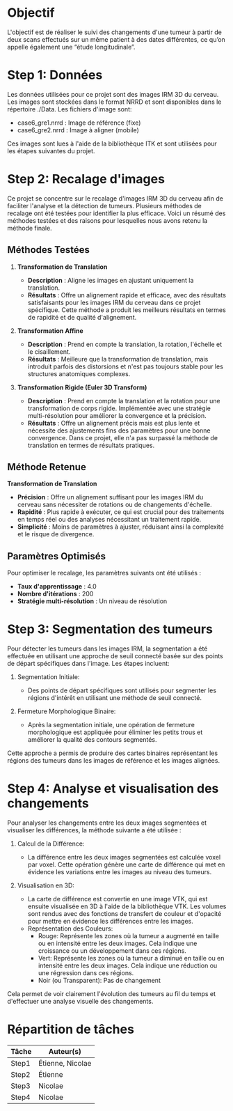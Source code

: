 # Objectif

L'objectif est de réaliser le suivi des changements d'une tumeur à partir de deux scans effectués sur un même patient à des dates différentes, ce qu’on appelle également une “étude longitudinale”.

# Step 1: Données

Les données utilisées pour ce projet sont des images IRM 3D du cerveau. Les images sont stockées dans le format NRRD et sont disponibles dans le répertoire ./Data. Les fichiers d'image sont:

- case6_gre1.nrrd : Image de référence (fixe)
- case6_gre2.nrrd : Image à aligner (mobile)

Ces images sont lues à l'aide de la bibliothèque ITK et sont utilisées pour les étapes suivantes du projet.

# Step 2: Recalage d'images

Ce projet se concentre sur le recalage d'images IRM 3D du cerveau afin de faciliter l'analyse et la détection de tumeurs. Plusieurs méthodes de recalage ont été testées pour identifier la plus efficace. Voici un résumé des méthodes testées et des raisons pour lesquelles nous avons retenu la méthode finale.

## Méthodes Testées

1. **Transformation de Translation**

   - **Description** : Aligne les images en ajustant uniquement la translation.
   - **Résultats** : Offre un alignement rapide et efficace, avec des résultats satisfaisants pour les images IRM du cerveau dans ce projet spécifique. Cette méthode a produit les meilleurs résultats en termes de rapidité et de qualité d'alignement.

2. **Transformation Affine**

   - **Description** : Prend en compte la translation, la rotation, l'échelle et le cisaillement.
   - **Résultats** : Meilleure que la transformation de translation, mais introduit parfois des distorsions et n'est pas toujours stable pour les structures anatomiques complexes.

3. **Transformation Rigide (Euler 3D Transform)**
   - **Description** : Prend en compte la translation et la rotation pour une transformation de corps rigide. Implémentée avec une stratégie multi-résolution pour améliorer la convergence et la précision.
   - **Résultats** : Offre un alignement précis mais est plus lente et nécessite des ajustements fins des paramètres pour une bonne convergence. Dans ce projet, elle n'a pas surpassé la méthode de translation en termes de résultats pratiques.

## Méthode Retenue

**Transformation de Translation**

- **Précision** : Offre un alignement suffisant pour les images IRM du cerveau sans nécessiter de rotations ou de changements d'échelle.
- **Rapidité** : Plus rapide à exécuter, ce qui est crucial pour des traitements en temps réel ou des analyses nécessitant un traitement rapide.
- **Simplicité** : Moins de paramètres à ajuster, réduisant ainsi la complexité et le risque de divergence.

## Paramètres Optimisés

Pour optimiser le recalage, les paramètres suivants ont été utilisés :

- **Taux d'apprentissage** : 4.0
- **Nombre d'itérations** : 200
- **Stratégie multi-résolution** : Un niveau de résolution

# Step 3: Segmentation des tumeurs

Pour détecter les tumeurs dans les images IRM, la segmentation a été effectuée en utilisant une approche de seuil connecté basée sur des points de départ spécifiques dans l'image. Les étapes incluent:

1. Segmentation Initiale:

   - Des points de départ spécifiques sont utilisés pour segmenter les régions d'intérêt en utilisant une méthode de seuil connecté.

2. Fermeture Morphologique Binaire:

   - Après la segmentation initiale, une opération de fermeture morphologique est appliquée pour éliminer les petits trous et améliorer la qualité des contours segmentés.

Cette approche a permis de produire des cartes binaires représentant les régions des tumeurs dans les images de référence et les images alignées.

# Step 4: Analyse et visualisation des changements

Pour analyser les changements entre les deux images segmentées et visualiser les différences, la méthode suivante a été utilisée :

1. Calcul de la Différence:

   - La différence entre les deux images segmentées est calculée voxel par voxel. Cette opération génère une carte de différence qui met en évidence les variations entre les images au niveau des tumeurs.

2. Visualisation en 3D:

   - La carte de différence est convertie en une image VTK, qui est ensuite visualisée en 3D à l'aide de la bibliothèque VTK. Les volumes sont rendus avec des fonctions de transfert de couleur et d'opacité pour mettre en évidence les différences entre les images.
   - Représentation des Couleurs:
     - Rouge: Représente les zones où la tumeur a augmenté en taille ou en intensité entre les deux images. Cela indique une croissance ou un développement dans ces régions.
     - Vert: Représente les zones où la tumeur a diminué en taille ou en intensité entre les deux images. Cela indique une réduction ou une régression dans ces régions.
     - Noir (ou Transparent): Pas de changement

Cela permet de voir clairement l'évolution des tumeurs au fil du temps et d'effectuer une analyse visuelle des changements.

# Répartition de tâches

| Tâche | Auteur(s)        |
| ----- | ---------------- |
| Step1 | Étienne, Nicolae |
| Step2 | Étienne          |
| Step3 | Nicolae          |
| Step4 | Nicolae          |
